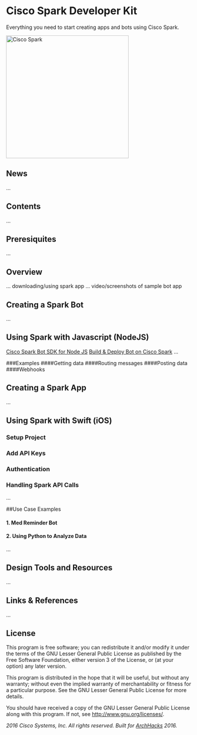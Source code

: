 # Cisco Spark Developer Kit
Everything you need to start creating apps and bots using Cisco Spark. 

<img src="https://boulder.startupweek.co/wp-content/uploads/sites/23/2016/05/Spark-Logo-bsw.png" alt="Cisco Spark" width=" 333px"/>

## News

...

## Contents 

...

## Preresiquites

...


## Overview

... downloading/using spark app
... video/screenshots of sample bot app

## Creating a Spark Bot

...

## Using Spark with Javascript (NodeJS)
[Cisco Spark Bot SDK for Node JS](https://github.com/nmarus/flint)
[Build & Deploy Bot on Cisco Spark](https://www.gupshup.io/developer/docs/bot-platform/guide/build-deploy-bot-on-cisco-spark)
...

###Examples
####Getting data
####Routing messages
####Posting data
####Webhooks

## Creating a Spark App 

...

## Using Spark with Swift (iOS) 

### Setup Project

### Add API Keys

### Authentication

### Handling Spark API Calls

...


##Use Case Examples
#### 1. Med Reminder Bot
#### 2. Using Python to Analyze Data
...

## Design Tools and Resources
...

## Links & References
...

## License

This program is free software; you can redistribute it and/or modify it under the terms of the GNU Lesser General Public License as published by the Free Software Foundation, either version 3 of the License, or (at your option) any later version.

This program is distributed in the hope that it will be useful, but without any warranty; without even the implied warranty of merchantability or fitness for a particular purpose. See the GNU Lesser General Public License for more details.

You should have received a copy of the GNU Lesser General Public License along with this program. If not, see http://www.gnu.org/licenses/.

*2016 Cisco Systems, Inc. All rights reserved. Built for [ArchHacks](https://archhacks.io) 2016.*
